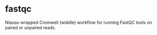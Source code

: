 # fastqc

Niassa-wrapped Cromwell (widdle) workflow for running FastQC tools on paired or unpaired reads.
